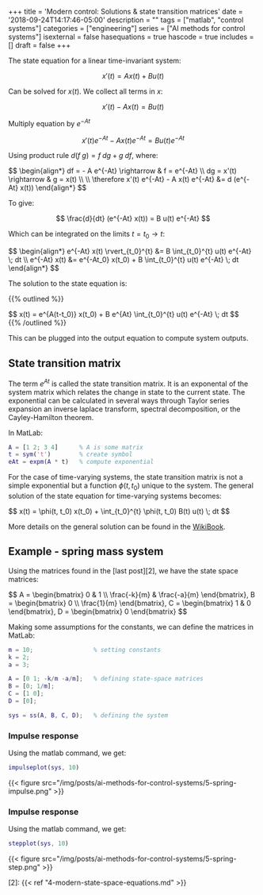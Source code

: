 +++
title = 'Modern control: Solutions & state transition matrices'
date = '2018-09-24T14:17:46-05:00'
description = ""
tags = ["matlab", "control systems"]
categories = ["engineering"]
series = ["AI methods for control systems"]
isexternal = false
hasequations = true
hascode = true
includes = []
draft = false
+++

The state equation for a linear time-invariant system:

$$
x'(t) = A x(t) + B u(t)
$$

Can be solved for $x(t)$. We collect all terms in $x$:

$$
x'(t) - A x(t) = B u(t)
$$

Multiply equation by $e^{-At}$

$$
x'(t) e^{-At} - A x(t) e^{-At} = B u(t) e^{-At}
$$

Using product rule $d(f\;g) = f\;dg + g\;df$, where:

<div>$$
\begin{align*}
df = - A e^{-At}   \rightarrow & f = e^{-At}    \\
dg = x'(t)         \rightarrow & g = x(t)  \\
\\
\therefore x'(t) e^{-At} - A x(t) e^{-At} &= d (e^{-At} x(t))
\end{align*}
$$</div>

To give:

$$
\frac{d}{dt} (e^{-At} x(t)) = B u(t) e^{-At}
$$

Which can be integrated on the limits $t = t_0 \rightarrow t$:

<div>$$
\begin{align*}
e^{-At} x(t) \rvert_{t_0}^{t} &= B \int_{t_0}^{t} u(t) e^{-At} \; dt   \\
e^{-At} x(t) &= e^{-At_0} x(t_0) + B \int_{t_0}^{t} u(t) e^{-At} \; dt
\end{align*}
$$</div>

The solution to the state equation is:

{{% outlined %}}
<div>$$
x(t) = e^{A(t-t_0)} x(t_0) + B e^{At}  \int_{t_0}^{t} u(t) e^{-At} \; dt
$$</div>
{{% /outlined %}}

This can be plugged into the output equation to compute system outputs.

## State transition matrix

The term $e^{At}$ is called the state transition matrix. It is an exponental of the system matrix which relates the change in state to the current state. The exponential can be calculated in several ways through Taylor series expansion an inverse laplace transform, spectral decomposition, or the Cayley-Hamilton theorem.

In MatLab:

```matlab
A = [1 2; 3 4]      % A is some matrix
t = sym('t')        % create symbol
eAt = expm(A * t)   % compute exponential
```

For the case of time-varying systems, the state transition matrix is not a simple exponential but a function $\phi(t, t_0)$ unique to the system. The general solution of the state equation for time-varying systems becomes:

<div>$$
x(t) = \phi(t, t_0) x(t_0) + \int_{t_0}^{t} \phi(t, t_0) B(t) u(t) \; dt
$$</div>

More details on the general solution can be found in the [WikiBook][1].

## Example - spring mass system

Using the matrices found in the [last post][2], we have the state space matrices:

<div>$$
A = 
\begin{bmatrix}
    0                   &   1       \\
    \frac{-k}{m} &   \frac{-a}{m}
\end{bmatrix},
B = 
\begin{bmatrix}
    0  \\
    \frac{1}{m}
\end{bmatrix},
C =
\begin{bmatrix}
    1                   &   0
\end{bmatrix},
D = 
\begin{bmatrix}
    0
\end{bmatrix}
$$</div>

Making some assumptions for the constants, we can define the matrices in MatLab:

```matlab
m = 10;                 % setting constants
k = 2;
a = 3;

A = [0 1; -k/m -a/m];   % defining state-space matrices
B = [0; 1/m];
C = [1 0];
D = [0];

sys = ss(A, B, C, D);   % defining the system
```

### Impulse response

Using the matlab command, we get:

```matlab
impulseplot(sys, 10)
```

{{< figure src="/img/posts/ai-methods-for-control-systems/5-spring-impulse.png" >}}

### Impulse response

Using the matlab command, we get:

```matlab
stepplot(sys, 10)
```

{{< figure src="/img/posts/ai-methods-for-control-systems/5-spring-step.png" >}}

[1]: https://en.wikibooks.org/wiki/Control_Systems/Time_Variant_System_Solutions
[2]: {{< ref "4-modern-state-space-equations.md" >}}
